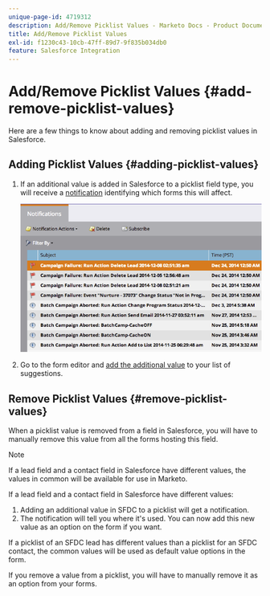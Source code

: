 ```yaml
---
unique-page-id: 4719312
description: Add/Remove Picklist Values - Marketo Docs - Product Documentation
title: Add/Remove Picklist Values
exl-id: f1230c43-10cb-47ff-89d7-9f835b034db0
feature: Salesforce Integration
---
```

# Add/Remove Picklist Values {#add-remove-picklist-values}

Here are a few things to know about adding and removing picklist values in Salesforce.

## Adding Picklist Values {#adding-picklist-values}

1. If an additional value is added in Salesforce to a picklist field type, you will receive a [notification](/help/marketo/product-docs/core-marketo-concepts/miscellaneous/understanding-notifications.md) identifying which forms this will affect.

   ![](assets/image2015-1-21-14-3a4-3a7.png)

1. Go to the form editor and [add the additional value](/help/marketo/product-docs/demand-generation/forms/form-actions/add-a-country-picklist-to-your-form.md) to your list of suggestions.

## Remove Picklist Values {#remove-picklist-values}

When a picklist value is removed from a field in Salesforce, you will have to manually remove this value from all the forms hosting this field.

>[!NOTE]
>
>If a lead field and a contact field in Salesforce have different values, the values in common will be available for use in Marketo.

If a lead field and a contact field in Salesforce have different values:

1. Adding an additional value in SFDC to a picklist will get a notification.
1. The notification will tell you where it's used. You can now add this new value as an option on the form if you want.

If a picklist of an SFDC lead has different values than a picklist for an SFDC contact, the common values will be used as default value options in the form.

If you remove a value from a picklist, you will have to manually remove it as an option from your forms.
